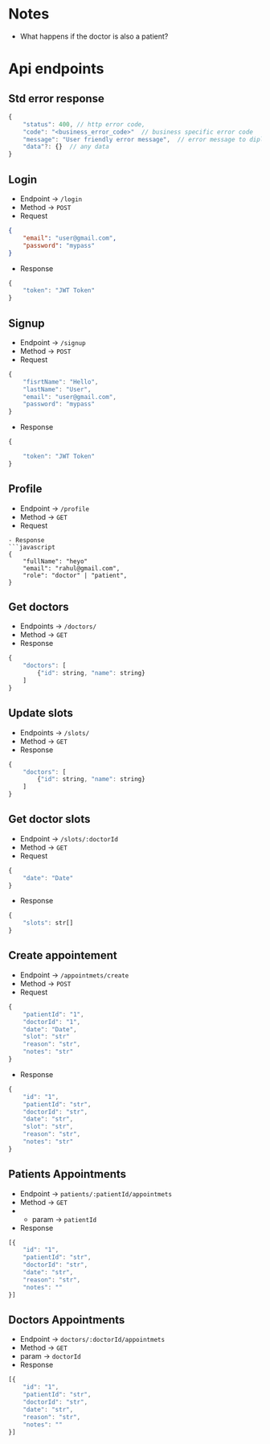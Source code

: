 # Notes
- What happens if the doctor is also a patient?

# Api endpoints


## Std error response
```javascript
{
    "status": 400, // http error code,
    "code": "<business_error_code>"  // business specific error code
    "message": "User friendly error message",  // error message to diplay to user
    "data"?: {}  // any data 
}
```


## Login
- Endpoint -> `/login`
- Method -> `POST`
- Request
```json
{
    "email": "user@gmail.com",
    "password": "mypass"
}
```
- Response
```javascript
{
    "token": "JWT Token"
}
```

## Signup
- Endpoint -> `/signup`
- Method -> `POST`
- Request
```javascript
{
    "fisrtName": "Hello",
    "lastName": "User",
    "email": "user@gmail.com",
    "password": "mypass"
}
```
- Response
```javascript
{

    "token": "JWT Token"
}
```

## Profile
- Endpoint -> `/profile`
- Method -> `GET`
- Request 
```
- Response 
```javascript
{
    "fullName": "heyo"
    "email": "rahul@gmail.com",
    "role": "doctor" | "patient",
}

```

## Get doctors
- Endpoints -> `/doctors/`
- Method -> `GET`
- Response
```javascript
{
    "doctors": [
        {"id": string, "name": string}
    ]
}
```

## Update slots
- Endpoints -> `/slots/`
- Method -> `GET`
- Response
```javascript
{
    "doctors": [
        {"id": string, "name": string}
    ]
}
```

## Get doctor slots
- Endpoint -> `/slots/:doctorId`
- Method -> `GET`
- Request 
```javascript
{
    "date": "Date"
}

```
- Response 
```javascript
{
    "slots": str[]
}
```

## Create appointement
- Endpoint -> `/appointmets/create`
- Method -> `POST`
- Request 
```javascript
{
    "patientId": "1",
    "doctorId": "1",
    "date": "Date",
    "slot": "str"
    "reason": "str",
    "notes": "str"
}
```
- Response 
```javascript
{
    "id": "1",
    "patientId": "str",
    "doctorId": "str",
    "date": "str",
    "slot": "str",
    "reason": "str",
    "notes": "str"
}
```

## Patients Appointments
- Endpoint -> `patients/:patientId/appointmets`
- Method -> `GET`
- - param -> `patientId`
- Response
```javascript
[{
    "id": "1",
    "patientId": "str",
    "doctorId": "str",
    "date": "str",
    "reason": "str",
    "notes": ""
}]
```

## Doctors Appointments
- Endpoint -> `doctors/:doctorId/appointmets`
- Method -> `GET`
- param -> `doctorId`
- Response
```javascript
[{
    "id": "1",
    "patientId": "str",
    "doctorId": "str",
    "date": "str",
    "reason": "str",
    "notes": ""
}]
```

